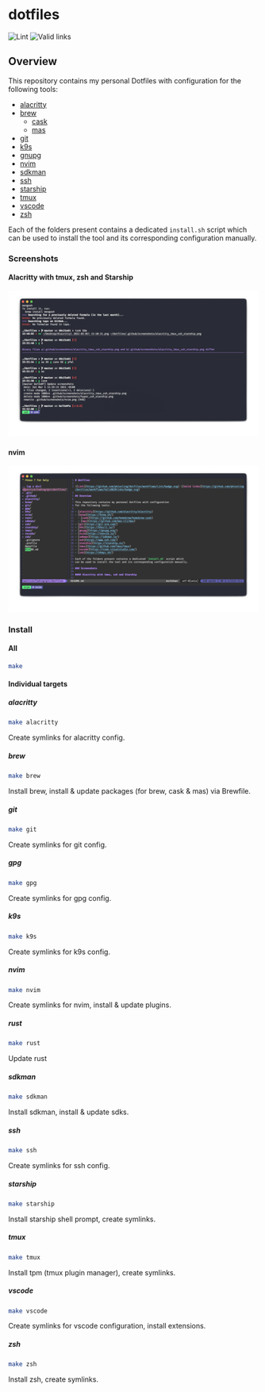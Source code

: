 # dotfiles

![Lint](https://github.com/pkissling/dotfiles/workflows/Lint/badge.svg) ![Valid links](https://github.com/pkissling/dotfiles/workflows/Valid%20links/badge.svg)

## Overview

This repository contains my personal Dotfiles with configuration
for the following tools:

- [alacritty](https://github.com/alacritty/alacritty)
- [brew](https://brew.sh/)
  - [cask](https://github.com/Homebrew/homebrew-cask)
  - [mas](https://github.com/mas-cli/mas)
- [git](https://git-scm.com/)
- [k9s](https://k9scli.io/)
- [gnupg](https://gnupg.org/)
- [nvim](https://neovim.io/)
- [sdkman](https://sdkman.io/)
- [ssh](https://www.ssh.com/)
- [starship](https://starship.rs/)
- [tmux](https://github.com/tmux/tmux)
- [vscode](https://code.visualstudio.com/)
- [zsh](https://ohmyz.sh/)

Each of the folders present contains a dedicated `install.sh` script which
can be used to install the tool and its corresponding configuration manually.

### Screenshots

#### Alacritty with tmux, zsh and Starship

![Alacritty with tmux, zsh and Starship](/.github/screenshots/alacritty_tmux_zsh_starship.png)

#### nvim

![nvim](/.github/screenshots/nvim.png)

### Install

#### All

```bash
make
```

#### Individual targets

##### alacritty

```bash
make alacritty
```

Create symlinks for alacritty config.

##### brew

```bash
make brew
```

Install brew, install & update packages (for brew, cask & mas) via Brewfile.

##### git

```bash
make git
```

Create symlinks for git config.

##### gpg

```bash
make gpg
```

Create symlinks for gpg config.

##### k9s

```bash
make k9s
```

Create symlinks for k9s config.

<!-- markdownlint-disable -->
##### nvim
<!-- markdownlint-restore -->
```bash
make nvim
```

Create symlinks for nvim, install & update plugins.

##### rust

```bash
make rust
```

Update rust

##### sdkman

```bash
make sdkman
```

Install sdkman, install & update sdks.

##### ssh

```bash
make ssh
```

Create symlinks for ssh config.

##### starship

```bash
make starship
```

Install starship shell prompt, create symlinks.

##### tmux

```bash
make tmux
```

Install tpm (tmux plugin manager), create symlinks.

##### vscode

```bash
make vscode
```

Create symlinks for vscode configuration, install extensions.

##### zsh

```bash
make zsh
```

Install zsh, create symlinks.
